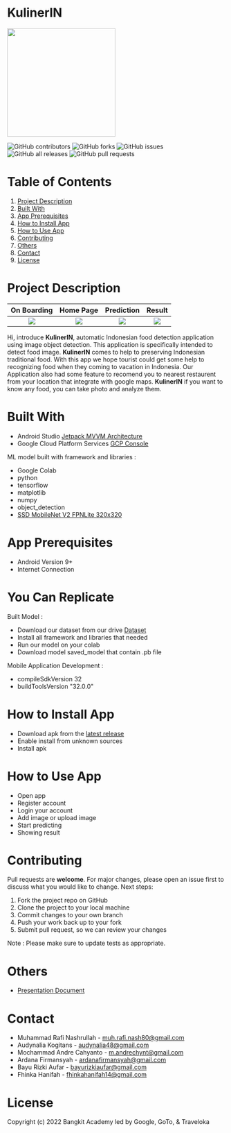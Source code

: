 # KulinerIN

<img src="https://github.com/mrafin/CAPSTONE-PROJECT/blob/main/MD/kulinerin/app/src/main/res/drawable/logo_kulinerin.png" width="250" height="250">

![GitHub contributors](https://img.shields.io/github/contributors/mrafin/CAPSTONE-PROJECT?color=%2342eff5&style=flat-square) ![GitHub forks](https://img.shields.io/github/forks/mrafin/CAPSTONE-PROJECT?color=%23000ce8&style=flat-square) ![GitHub issues](https://img.shields.io/github/issues/mrafin/CAPSTONE-PROJECT?color=%23f229d1&style=flat-square) ![GitHub all releases](https://img.shields.io/github/downloads/mrafin/CAPSTONE-PROJECT/total?color=%23ff8000&style=flat-square) ![GitHub pull requests](https://img.shields.io/github/issues-pr/mrafin/CAPSTONE-PROJECT?color=%23ff0000&style=flat-square)

# Table of Contents
1. [Project Description](#project-desc)
2. [Built With](#built-with)
3. [App Prerequisites](#app-prerequisites)
4. [How to Install App](#install)
5. [How to Use App](#use)
6. [Contributing](#contributing)
7. [Others](#others)
8. [Contact](#contact)
9. [License](#license)

# Project Description <a name="project-desc"></a>

On Boarding           |  Home Page          |  Prediction        | Result
:-------------------------:|:-------------------------: |:-------------------------:|:-------------------------:
![](https://github.com/mrafin/CAPSTONE-PROJECT/blob/main/MD/Assets/onboard.png) | ![](https://github.com/mrafin/CAPSTONE-PROJECT/blob/main/MD/Assets/homePage.png) | ![](https://github.com/mrafin/CAPSTONE-PROJECT/blob/main/MD/Assets/result.png) | ![](https://github.com/mrafin/CAPSTONE-PROJECT/blob/main/MD/Assets/detail.png)



Hi, introduce **KulinerIN**, automatic Indonesian food detection application using image object detection.  This application is specifically intended to detect food image. **KulinerIN** comes to help to preserving Indonesian traditional food. With this app we hope tourist could get some help to recognizing food when they coming to vacation in Indonesia. Our Application also had some feature to recomend you to nearest restaurent from your location that integrate with google maps. **KulinerIN** if you want to know any food, you can take photo and analyze them.

# Built With <a name="built-with"></a>
- Android Studio [Jetpack MVVM Architecture](https://developer.android.com/jetpack/guide)
- Google Cloud Platform Services [GCP Console](https://console.cloud.google.com/home/dashboard?authuser=1&project=able-decorator-315006)

ML model built with framework and libraries :
- Google Colab
- python
- tensorflow
- matplotlib
- numpy
- object_detection
- [SSD MobileNet V2 FPNLite 320x320](https://github.com/tensorflow/models/blob/master/research/object_detection/g3doc/tf2_detection_zoo.md)

# App Prerequisites <a name="app-prerequisites"></a>
- Android Version 9+
- Internet Connection

# You Can Replicate <a name="how-rep"></a>
Built Model :
- Download our dataset from our drive [Dataset](https://github.com/mrafin/CAPSTONE-PROJECT/tree/main/ML/Dataset)
- Install all framework and libraries that needed
- Run our model on your colab
- Download model saved_model that contain .pb file

Mobile Application Development :
- compileSdkVersion 32
- buildToolsVersion "32.0.0"

# How to Install App <a name="install"></a>
- Download apk from the [latest release](https://github.com/mrafin/CAPSTONE-PROJECT/blob/main/MD/kulinerin/app/release/app-release.apk)
- Enable install from unknown sources
- Install apk

# How to Use App <a name="use"></a>
- Open app
- Register account
- Login your account
- Add image or upload image
- Start predicting
- Showing result

# Contributing <a name="contributing"></a>
Pull requests are **welcome**. For major changes, please open an issue first to discuss what you would like to change. Next steps:
1. Fork the project repo on GitHub
2. Clone the project to your local machine
3. Commit changes to your own branch
4. Push your work back up to your fork
5. Submit pull request, so we can review your changes

Note : Please make sure to update tests as appropriate.

# Others <a name="others"></a>
- [Presentation Document](https://docs.google.com/presentation/d/17P2oUqvp4PCbyA4rk91go3KFv-uYluLv/edit?usp=sharing&ouid=116758418375247377982&rtpof=true&sd=true)

# Contact <a name="contact"></a>
- Muhammad Rafi Nashrullah - muh.rafi.nash80@gmail.com
- Audynalia Kogitans - audynalia48@gmail.com
- Mochammad Andre Cahyanto - m.andrechynt@gmail.com
- Ardana Firmansyah - ardanafirmansyah@gmail.com
- Bayu Rizki Aufar - bayurizkiaufar@gmail.com
- Fhinka Hanifah - fhinkahanifah14@gmail.com

# License <a name="license"></a>
Copyright (c) 2022 Bangkit Academy led by Google, GoTo, & Traveloka
